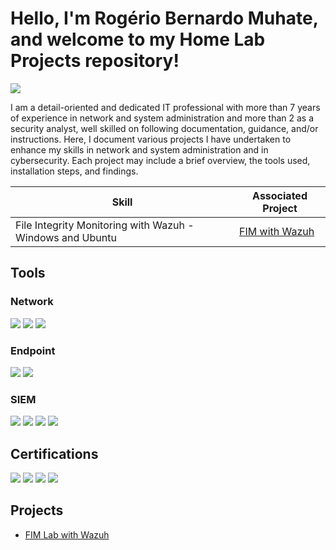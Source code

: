 # Hello, I'm Rogério Bernardo Muhate, and welcome to my Home Lab Projects repository!
<a href="https://linkedin.com/in/rmuhate"><img src="https://img.shields.io/badge/-LinkedIn-0072b1?&style=for-the-badge&logo=linkedin&logoColor=white" /></a>

I am a detail-oriented and dedicated IT professional with more than 7 years of experience in network and system administration and more than 2 as a security analyst, well skilled on following documentation, guidance, and/or instructions. Here, I document various projects I have undertaken to enhance my skills in network and system administration and in cybersecurity. Each project may include a brief overview, the tools used, installation steps, and findings.


| Skill                                         | Associated Project         |
|-----------------------------------------------|----------------------------|
| File Integrity Monitoring with Wazuh - Windows and Ubuntu | <a href="https://github.com/Muhate/FIM-with-Wazuh">FIM with Wazuh</a>|


## Tools

### Network
<div>
    <img src="https://img.shields.io/badge/-Wireshark-1679A7?&style=for-the-badge&logo=Wireshark&logoColor=white" />
    <img src="https://img.shields.io/badge/-Suricata-EF3B2D?&style=for-the-badge&logo=Suricata&logoColor=white" />
    <img src="https://img.shields.io/badge/-Zeek-777BB4?&style=for-the-badge&logo=Zeek&logoColor=white" />
</div>

### Endpoint
<div>
    <img src="https://img.shields.io/badge/-Microsoft_Defender_for_Endpoint-00A4EF?&style=for-the-badge&logo=Microsoft&logoColor=white" />
    <img src="https://img.shields.io/badge/-Velociraptor-4B275F?&style=for-the-badge&logo=Velociraptor&logoColor=white" />
</div>

### SIEM
<div>
    <img src="https://img.shields.io/badge/-Microsoft_Sentinel-0078D4?&style=for-the-badge&logo=Microsoft&logoColor=white" />
    <img src="https://img.shields.io/badge/-Splunk-000000?&style=for-the-badge&logo=Splunk&logoColor=white" />
    <img src="https://img.shields.io/badge/-Elastic-005571?&style=for-the-badge&logo=Elastic&logoColor=white" />
    <img src="https://img.shields.io/badge/-Wazuh-005571?&style=for-the-badge&logo=wazuh&logoColor=white" />
</div>

## Certifications
<div>
<img src="https://img.shields.io/badge/-CompTIA%20Cybersecurity%20Analyst%20(CySA%2B)-FF0000?&style=for-the-badge&logo=CompTIA&logoColor=white" />
<img src="https://img.shields.io/badge/-Security%2B-FF0000?&style=for-the-badge&logo=CompTIA&logoColor=white" />
<img src="https://img.shields.io/badge/-Google%20Cybersecurity%20Professional%20Certificate-4D4D4D?&style=for-the-badge&logo=CompTIA&logoColor=white" />
<img src="https://img.shields.io/badge/-Certified%20in%20Cybersecurity%20(CC)-007ACC?&style=for-the-badge&logo=ISC2&logoColor=white" />
</div>

## Projects
- <a href="https://github.com/Muhate/FIM-with-Wazuh">FIM Lab with Wazuh</a>
